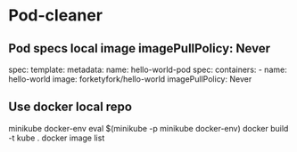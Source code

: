 # Pod-cleaner

## Pod specs local image imagePullPolicy: Never
spec:
  template:
    metadata:
      name: hello-world-pod
    spec:
      containers:
      - name: hello-world
        image: forketyfork/hello-world
        imagePullPolicy: Never


## Use docker local repo
minikube docker-env
eval $(minikube -p minikube docker-env)
docker build -t kube .
docker image list

